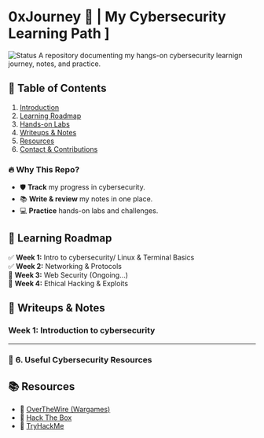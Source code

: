 # 0xJourney 🔐 | My Cybersecurity Learning Path ]

![Status](https://img.shields.io/badge/Status-Active-green)
A repository documenting my hangs-on cybersecurity learnign journey, notes, and practice.

## 📖 Table of Contents

1. [Introduction](#introduction)
2. [Learning Roadmap](#learning-roadmap)
3. [Hands-on Labs](#hands-on-labs)
4. [Writeups & Notes](#writeups--notes)
5. [Resources](#resources)
6. [Contact & Contributions](#contact--contributions)

### 🔥 Why This Repo?

- 🛡️ **Track** my progress in cybersecurity.
- 📚 **Write & review** my notes in one place.
- 💻 **Practice** hands-on labs and challenges.

## 📌 Learning Roadmap

✅ **Week 1:** Intro to cybersecurity/ Linux & Terminal Basics  
✅ **Week 2:** Networking & Protocols  
🔲 **Week 3:** Web Security (Ongoing...)  
🔲 **Week 4:** Ethical Hacking & Exploits

## 📝 Writeups & Notes

### Week 1: Introduction to cybersecurity





<!-- footer -->

---

### 🔗 **6. Useful Cybersecurity Resources**
## 📚 Resources

- 🔹 [OverTheWire (Wargames)](https://overthewire.org)
- 🔹 [Hack The Box](https://www.hackthebox.com)
- 🔹 [TryHackMe](https://tryhackme.com)
```
